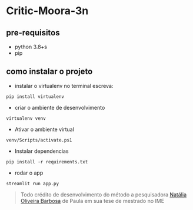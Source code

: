 # Critic-Moora-3n

## pre-requisitos
- python 3.8+s
- pip


## como instalar o projeto

- instalar o virtualenv
no terminal escreva:
```
pip install virtualenv
```

- criar o ambiente de desenvolvimento
```
virtualenv venv
```
- Ativar o ambiente virtual
```
venv/Scripts/activate.ps1
```
- Instalar dependencias
```
pip install -r requirements.txt
```
-  rodar o app
```
streamlit run app.py
```

> Todo crédito de desenvolvimento do método a pesquisadora [Natália Oliveira Barbosa](https://www.linkedin.com/in/nat%C3%A1lia-barbosa/) de Paula em sua tese de mestrado  no IME 